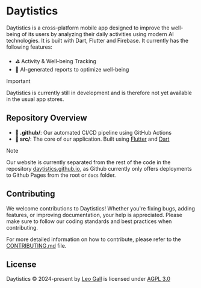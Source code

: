 
# Daytistics

Daytistics is a cross-platform mobile app designed to improve the well-being of its users by analyzing their daily activities using modern AI technologies. It is built with Dart, Flutter and Firebase. It currently has the following features:

- ⛳ Activity & Well-being Tracking
- 🤖 AI-generated reports to optimize well-being

> [!IMPORTANT]  
> Daytistics is currently still in development and is therefore not yet available in the usual app stores.


## Repository Overview

- **🤖 .github/**: Our automated CI/CD pipeline using GitHub Actions
- **📂 src/**: The core of our application. Built using [Flutter](https://flutter.dev/) and [Dart](https://dart.dev/)

> [!NOTE]  
> Our website is currently separated from the rest of the code in the repository [daytistics.github.io](https://github.com/daytistics/daytistics.github.io), as Github currently only offers deployments to Github Pages from the root or `docs` folder.

## Contributing

We welcome contributions to Daytistics! Whether you're fixing bugs, adding features, or improving documentation, your help is appreciated. Please make sure to follow our coding standards and best practices when contributing.

For more detailed information on how to contribute, please refer to the [CONTRIBUTING.md](CONTRIBUTING.md) file.
## License

Daytistics © 2024-present by [Leo Gall](https://lgll.dev) is licensed under [AGPL 3.0](https://www.gnu.org/licenses/agpl-3.0.de.html)

